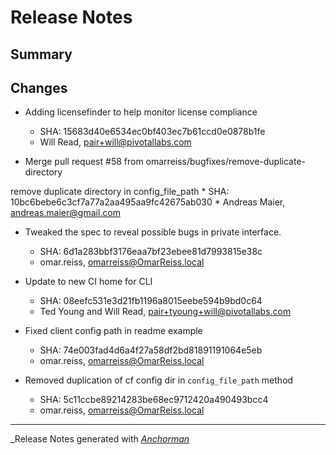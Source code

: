 # Release Notes

## Summary

## Changes

* Adding licensefinder to help monitor license compliance
    * SHA: 15683d40e6534ec0bf403ec7b61ccd0e0878b1fe
    * Will Read, pair+will@pivotallabs.com


* Merge pull request #58 from omarreiss/bugfixes/remove-duplicate-directory

remove duplicate directory in config_file_path
    * SHA: 10bc6bebe6c3cf7a77a2aa495aa9fc42675ab030
    * Andreas Maier, andreas.maier@gmail.com


* Tweaked the spec to reveal possible bugs in private interface.
    * SHA: 6d1a283bbf3176eaa7bf23ebee81d7993815e38c
    * omar.reiss, omarreiss@OmarReiss.local


* Update to new CI home for CLI
    * SHA: 08eefc531e3d21fb1196a8015eebe594b9bd0c64
    * Ted Young and Will Read, pair+tyoung+will@pivotallabs.com


* Fixed client config path in readme example
    * SHA: 74e003fad4d6a4f27a58df2bd81891191064e5eb
    * omar.reiss, omarreiss@OmarReiss.local


* Removed duplication of cf config dir in `config_file_path` method
    * SHA: 5c11ccbe89214283be68ec9712420a490493bcc4
    * omar.reiss, omarreiss@OmarReiss.local


------

_Release Notes generated with _[Anchorman](http://github.com/infews/anchorman)_